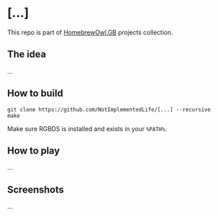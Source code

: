 # [...]

This repo is part of [HomebrewOwl.GB](https://github.com/NotImplementedLife/HomebrewOwl.GB "HomebrewOwl") projects collection.

## The idea

...

## How to build

```
git clone https://github.com/NotImplementedLife/[...] --recursive
make
```
Make sure RGBDS is installed and exists in your `%PATH%`.

## How to play

...

## Screenshots

...

